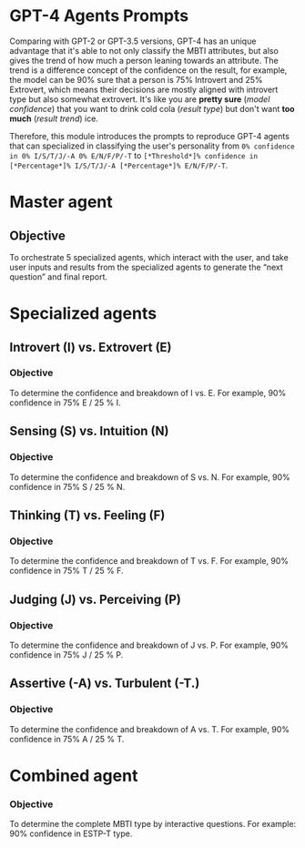 # GPT-4 Agents Prompts

Comparing with GPT-2 or GPT-3.5 versions, GPT-4 has an unique advantage that it's able to not only classify the MBTI attributes, but also gives the trend of how much a person leaning towards an attribute. The trend is a difference concept of the confidence on the result, for example, the model can be 90% sure that a person is 75% Introvert and 25% Extrovert, which means their decisions are mostly aligned with introvert type but also somewhat extrovert. It's like you are **pretty sure** (*model* *confidence*) that you want to drink cold cola (*result* *type*) but don't want **too much** (*result* *trend*) ice.

Therefore, this module introduces the prompts to reproduce GPT-4 agents that can specialized in classifying the user's personality from `0% confidence in 0% I/S/T/J/-A 0% E/N/F/P/-T` to `[*Threshold*]% confidence in [*Percentage*]% I/S/T/J/-A [*Percentage*]% E/N/F/P/-T`.


# Master agent

## Objective

To orchestrate 5 specialized agents, which interact with the user, and take user inputs and results from the specialized agents to generate the “next question” and final report.

# Specialized agents

## **Introvert (I) vs. Extrovert (E)**

### Objective

To determine the confidence and breakdown of I vs. E. For example, 90% confidence in 75% E / 25 % I.

## Sensing (S) vs. Intuition (N)

### Objective

To determine the confidence and breakdown of S vs. N. For example, 90% confidence in 75% S / 25 % N.

## Thinking (T) vs. Feeling (F)

### Objective

To determine the confidence and breakdown of T vs. F. For example, 90% confidence in 75% T / 25 % F.

## Judging (J) vs. Perceiving (P)

### Objective

To determine the confidence and breakdown of J vs. P. For example, 90% confidence in 75% J / 25 % P.

## Assertive (-A) vs. Turbulent (-T.)

### Objective

To determine the confidence and breakdown of A vs. T. For example, 90% confidence in 75% A / 25 % T.

# Combined agent

### Objective

To determine the complete MBTI type by interactive questions. For example: 90% confidence in ESTP-T type.
